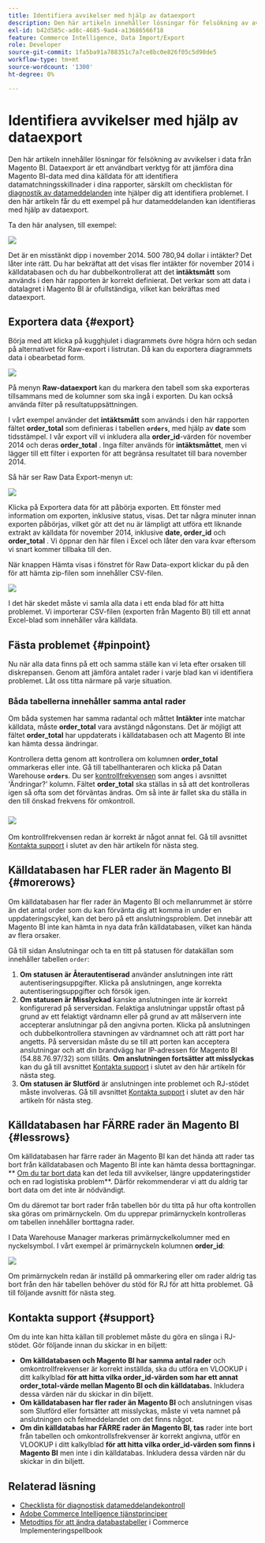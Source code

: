 ```yaml
---
title: Identifiera avvikelser med hjälp av dataexport
description: Den här artikeln innehåller lösningar för felsökning av avvikelser i data från Magento BI. Dataexport är ett användbart verktyg för att jämföra dina Magento BI-data med dina källdata för att identifiera datameddelanden i dina rapporter, särskilt om [checklista för diagnostik av diskrepanser](https://experienceleague.adobe.com/en/docs/commerce-knowledge-base/kb/troubleshooting/miscellaneous/diagnosing-a-data-discrepancy) inte hjälper dig att identifiera problemet. I den här artikeln får du ett exempel på hur datameddelanden kan identifieras med hjälp av dataexport.
exl-id: b42d585c-ad8c-4685-9ad4-a13686566f18
feature: Commerce Intelligence, Data Import/Export
role: Developer
source-git-commit: 1fa5ba91a788351c7a7ce8bc0e826f05c5d98de5
workflow-type: tm+mt
source-wordcount: '1300'
ht-degree: 0%

---
```


# Identifiera avvikelser med hjälp av dataexport

Den här artikeln innehåller lösningar för felsökning av avvikelser i data från Magento BI. Dataexport är ett användbart verktyg för att jämföra dina Magento BI-data med dina källdata för att identifiera datamatchningsskillnader i dina rapporter, särskilt om checklistan för [diagnostik av datameddelanden](https://experienceleague.adobe.com/en/docs/commerce-knowledge-base/kb/troubleshooting/miscellaneous/diagnosing-a-data-discrepancy) inte hjälper dig att identifiera problemet. I den här artikeln får du ett exempel på hur datameddelanden kan identifieras med hjälp av dataexport.

Ta den här analysen, till exempel:

![](assets/Exports_Discrepancies_1.png)

Det är en misstänkt dipp i november 2014. 500 780,94 dollar i intäkter? Det låter inte rätt. Du har bekräftat att det visas fler intäkter för november 2014 i källdatabasen och du har dubbelkontrollerat att det **intäktsmått** som används i den här rapporten är korrekt definierat. Det verkar som att data i datalagret i Magento BI är ofullständiga, vilket kan bekräftas med dataexport.

## Exportera data {#export}

Börja med att klicka på kugghjulet i diagrammets övre högra hörn och sedan på alternativet för Raw-export i listrutan. Då kan du exportera diagrammets data i obearbetad form.

![](assets/Export_Discrepancies_5.gif)

På menyn **Raw-dataexport** kan du markera den tabell som ska exporteras tillsammans med de kolumner som ska ingå i exporten. Du kan också använda filter på resultatuppsättningen.

I vårt exempel använder det **intäktsmått** som används i den här rapporten fältet **order\_total** som definieras i tabellen **`orders`**, med hjälp av **date** som tidsstämpel. I vår export vill vi inkludera alla **order\_id**-värden för november 2014 och deras **order\_total** . Inga filter används för **intäktsmåttet**, men vi lägger till ett filter i exporten för att begränsa resultatet till bara november 2014.

Så här ser Raw Data Export-menyn ut:

![](assets/Exports_Discrepancies_2.png)

Klicka på Exportera data för att påbörja exporten. Ett fönster med information om exporten, inklusive status, visas. Det tar några minuter innan exporten påbörjas, vilket gör att det nu är lämpligt att utföra ett liknande extrakt av källdata för november 2014, inklusive **date, order\_id** och **order\_total** . Vi öppnar den här filen i Excel och låter den vara kvar eftersom vi snart kommer tillbaka till den.

När knappen Hämta visas i fönstret för Raw Data-export klickar du på den för att hämta zip-filen som innehåller CSV-filen.

![](assets/Export_Discrepancies_6.png)

I det här skedet måste vi samla alla data i ett enda blad för att hitta problemet. Vi importerar CSV-filen (exporten från Magento BI) till ett annat Excel-blad som innehåller våra källdata.

## Fästa problemet {#pinpoint}

Nu när alla data finns på ett och samma ställe kan vi leta efter orsaken till diskrepansen. Genom att jämföra antalet rader i varje blad kan vi identifiera problemet. Låt oss titta närmare på varje situation.

### Båda tabellerna innehåller samma antal rader

Om båda systemen har samma radantal och måttet **Intäkter** inte matchar källdata, måste **order\_total** vara avstängd någonstans. Det är möjligt att fältet **order\_total** har uppdaterats i källdatabasen och att Magento BI inte kan hämta dessa ändringar.

Kontrollera detta genom att kontrollera om kolumnen **order\_total** ommarkeras eller inte. Gå till tabellhanteraren och klicka på Datan Warehouse **`orders`**. Du ser [kontrollfrekvensen](https://experienceleague.adobe.com/docs/commerce-business-intelligence/mbi/analyze/warehouse-manager/cfg-data-rechecks.html) som anges i avsnittet &#39;Ändringar?&#39; kolumn. Fältet **order\_total** ska ställas in så att det kontrolleras igen så ofta som det förväntas ändras. Om så inte är fallet ska du ställa in den till önskad frekvens för omkontroll.

### ![](assets/Export_Discrepancies_4.gif)

Om kontrollfrekvensen redan är korrekt är något annat fel. Gå till avsnittet [Kontakta support](#support) i slutet av den här artikeln för nästa steg.

## Källdatabasen har FLER rader än Magento BI {#morerows}

Om källdatabasen har fler rader än Magento BI och mellanrummet är större än det antal order som du kan förvänta dig att komma in under en uppdateringscykel, kan det bero på ett anslutningsproblem. Det innebär att Magento BI inte kan hämta in nya data från källdatabasen, vilket kan hända av flera orsaker.

Gå till sidan Anslutningar och ta en titt på statusen för datakällan som innehåller tabellen `order`:

1. **Om statusen är Återautentiserad** använder anslutningen inte rätt autentiseringsuppgifter. Klicka på anslutningen, ange korrekta autentiseringsuppgifter och försök igen.
1. **Om statusen är Misslyckad** kanske anslutningen inte är korrekt konfigurerad på serversidan. Felaktiga anslutningar uppstår oftast på grund av ett felaktigt värdnamn eller på grund av att målservern inte accepterar anslutningar på den angivna porten. Klicka på anslutningen och dubbelkontrollera stavningen av värdnamnet och att rätt port har angetts. På serversidan måste du se till att porten kan acceptera anslutningar och att din brandvägg har IP-adressen för Magento BI (54.88.76.97/32) som tillåts. **Om anslutningen fortsätter att misslyckas** kan du gå till avsnittet [Kontakta support](#support) i slutet av den här artikeln för nästa steg.
1. **Om statusen är Slutförd** är anslutningen inte problemet och RJ-stödet måste involveras. Gå till avsnittet [Kontakta support](#support) i slutet av den här artikeln för nästa steg.

## Källdatabasen har FÄRRE rader än Magento BI {#lessrows}

Om källdatabasen har färre rader än Magento BI kan det hända att rader tas bort från källdatabasen och Magento BI inte kan hämta dessa borttagningar. ** [Om du tar bort data](https://experienceleague.adobe.com/docs/commerce-business-intelligence/mbi/best-practices/data/opt-db-analysis.html) kan det leda till avvikelser, längre uppdateringstider och en rad logistiska problem**. Därför rekommenderar vi att du aldrig tar bort data om det inte är nödvändigt.

Om du däremot tar bort rader från tabellen bör du titta på hur ofta kontrollen ska göras om primärnyckeln. Om du upprepar primärnyckeln kontrolleras om tabellen innehåller borttagna rader.

I Data Warehouse Manager markeras primärnyckelkolumner med en nyckelsymbol. I vårt exempel är primärnyckeln kolumnen **order\_id**:

![](assets/Export_Discrepancies_3.png)

Om primärnyckeln redan är inställd på ommarkering eller om rader aldrig tas bort från den här tabellen behöver du stöd för RJ för att hitta problemet. Gå till följande avsnitt för nästa steg.

## Kontakta support {#support}

Om du inte kan hitta källan till problemet måste du göra en slinga i RJ-stödet. Gör följande innan du skickar in en biljett:

* **Om källdatabasen och Magento BI har samma antal rader** och omkontrollfrekvenser är korrekt inställda, ska du utföra en VLOOKUP i ditt kalkylblad **för att hitta vilka order\_id-värden som har ett annat order\_total-värde mellan Magento BI och din källdatabas.** Inkludera dessa värden när du skickar in din biljett.
* **Om källdatabasen har fler rader än Magento BI** och anslutningen visas som Slutförd eller fortsätter att misslyckas, måste vi veta namnet på anslutningen och felmeddelandet om det finns något.
* **Om din källdatabas har FÄRRE rader än Magento BI, tas** rader inte bort från tabellen och omkontrollsfrekvenser är korrekt angivna, utför en VLOOKUP i ditt kalkylblad **för att hitta vilka order\_id-värden som finns i Magento BI** men inte i din källdatabas. Inkludera dessa värden när du skickar in din biljett.

## Relaterad läsning

* [Checklista för diagnostisk datameddelandekontroll](https://experienceleague.adobe.com/en/docs/commerce-knowledge-base/kb/troubleshooting/miscellaneous/diagnosing-a-data-discrepancy)
* [Adobe Commerce Intelligence tjänstprinciper](https://experienceleague.adobe.com/en/docs/commerce-knowledge-base/kb/troubleshooting/miscellaneous/mbi-service-policies)
* [Metodtips för att ändra databastabeller](https://experienceleague.adobe.com/en/docs/commerce-operations/implementation-playbook/best-practices/development/modifying-core-and-third-party-tables#why-adobe-recommends-avoiding-modifications) i Commerce Implementeringspellbook

